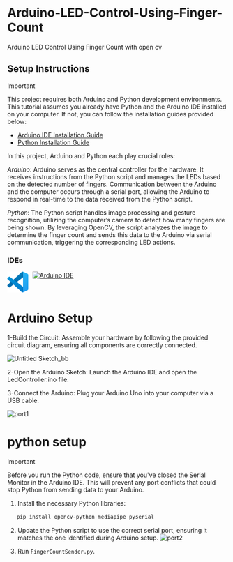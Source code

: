 # Arduino-LED-Control-Using-Finger-Count
Arduino LED Control Using Finger Count with open cv

## Setup Instructions

> [!IMPORTANT]
> This project requires both Arduino and Python development environments. This tutorial assumes you already have Python and the Arduino IDE installed on your computer. If not, you can follow the installation guides provided below:

- [Arduino IDE Installation Guide](https://docs.arduino.cc/software/ide/)
- [Python Installation Guide](https://wiki.python.org/moin/BeginnersGuide/Download)

In this project, Arduino and Python each play crucial roles:

*Arduino*: Arduino serves as the central controller for the hardware. It receives instructions from the Python script and manages the LEDs based on the detected number of fingers. Communication between the Arduino and the computer occurs through a serial port, allowing the Arduino to respond in real-time to the data received from the Python script.

*Python*: The Python script handles image processing and gesture recognition, utilizing the computer’s camera to detect how many fingers are being shown. By leveraging OpenCV, the script analyzes the image to determine the finger count and sends this data to the Arduino via serial communication, triggering the corresponding LED actions.



### IDEs
<div style="display: flex; gap: 10px;">
    <a href="https://code.visualstudio.com/" target="_blank" rel="noreferrer">
        <img src="https://raw.githubusercontent.com/devicons/devicon/master/icons/vscode/vscode-original.svg" alt="VS Code" idth="48" height="48">
    </a>
    <a href="https://www.arduino.cc/" target="_blank" rel="noreferrer">
        <img src="https://cdn.worldvectorlogo.com/logos/arduino-1.svg" alt="Arduino IDE" width="48" height="48">
    </a>
</div>




# Arduino Setup


1-Build the Circuit: Assemble your hardware by following the provided circuit diagram, ensuring all components are correctly connected.

![Untitled Sketch_bb](https://github.com/user-attachments/assets/c83823cc-7889-449b-9c12-f25c8498bf5a) 


2-Open the Arduino Sketch: Launch the Arduino IDE and open the LedController.ino file.

3-Connect the Arduino: Plug your Arduino Uno into your computer via a USB cable.

![port1](https://github.com/user-attachments/assets/a2c4f767-621b-48be-a5bf-0a0dd9ba9bd5)
 # python setup 
 > [!IMPORTANT]
> Before you run the Python code, ensure that you've closed the Serial Monitor in the Arduino IDE. This will prevent any port conflicts that could stop Python from sending data to your Arduino.

1. Install the necessary Python libraries:
```bash
   pip install opencv-python mediapipe pyserial
   ```

2. Update the Python script to use the correct serial port, ensuring it matches the one identified during Arduino setup.
![port2](https://github.com/user-attachments/assets/b1493e0a-a2ae-43e0-b355-3c8f44f69619)

3. Run `FingerCountSender.py`.



